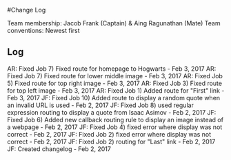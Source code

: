 #Change Log

Team membership:  Jacob Frank (Captain) & Aing Ragunathan (Mate)
Team conventions: 
Newest first 

## Log
AR: Fixed Job 7) Fixed route for homepage to Hogwarts - Feb 3, 2017
AR: Fixed Job 7) Fixed route for lower middle image - Feb 3, 2017
AR: Fixed Job 5) Fixed route for top right image - Feb 3, 2017
AR: Fixed Job 3) Fixed route for top left image - Feb 3, 2017
AR: Fixed Job 1) Added route for "First" link - Feb 3, 2017
JF: Fixed Job 10) Added route to display a random quote when an invalid URL is used - Feb 2, 2017
JF: Fixed Job 8) used regular expression routing to display a quote from Isaac Asimov - Feb 2, 2017
JF: Fixed Job 6) Added new callback routing rule to display an image instead of a webpage - Feb 2, 2017
JF: Fixed Job 4) fixed error where display was not correct - Feb 2, 2017
JF: Fixed Job 2) fixed error where display was not correct - Feb 2, 2017
JF: Fixed Job 2) routing for "Last" link - Feb 2, 2017
JF: Created changelog - Feb 2, 2017